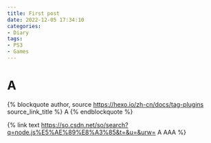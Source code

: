 ```yaml
---
title: First post
date: 2022-12-05 17:34:10
categories:
- Diary
tags:
- PS3
- Games
---
```

# A
{% blockquote author, source https://hexo.io/zh-cn/docs/tag-plugins source_link_title %}
A
{% endblockquote %}


{% link text https://so.csdn.net/so/search?q=node.js%E5%AE%89%E8%A3%85&t=&u=&urw= A AAA %}